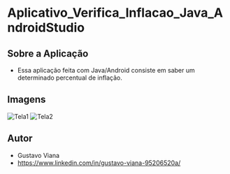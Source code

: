 # Aplicativo_Verifica_Inflacao_Java_AndroidStudio

## Sobre a Aplicação
- Essa aplicação feita com Java/Android consiste em saber um determinado percentual de inflação.

## Imagens
![Tela1](https://github.com/Gustavo12386/Aplicativo_Verifica_Inflacao_Java_AndroidStudio/assets/81700849/1d20322f-5112-40f3-8030-da779fbec0d0)
![Tela2](https://github.com/Gustavo12386/Aplicativo_Verifica_Inflacao_Java_AndroidStudio/assets/81700849/d4ac574e-6dab-4999-b21e-463f010c6504)

## Autor 
- Gustavo Viana
- https://www.linkedin.com/in/gustavo-viana-95206520a/

